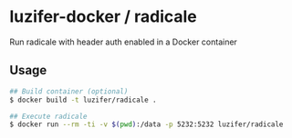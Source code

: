 # luzifer-docker / radicale

Run radicale with header auth enabled in a Docker container

## Usage

```bash
## Build container (optional)
$ docker build -t luzifer/radicale .

## Execute radicale
$ docker run --rm -ti -v $(pwd):/data -p 5232:5232 luzifer/radicale
```
